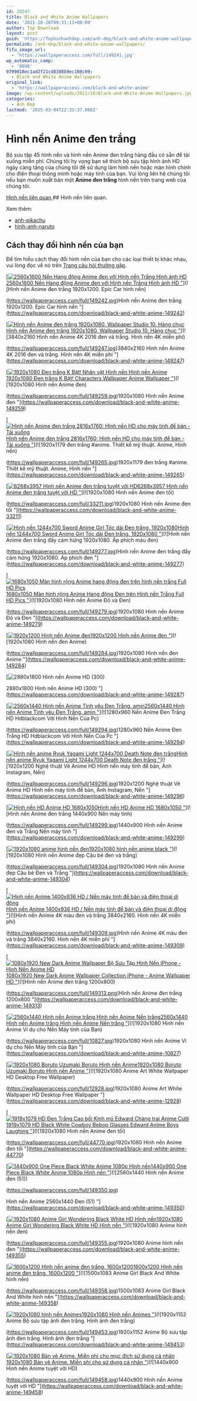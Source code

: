 ```yaml
---
id: 20247
title: Black and White Anime Wallpapers
date: '2021-10-26T09:31:11+00:00'
author: Top Download
layout: post
guid: 'https://Tophinhanhdep.com/anh-dep/black-and-white-anime-wallpapers/'
permalink: /anh-dep/black-and-white-anime-wallpapers/
fifu_image_url:
  - 'https://wallpaperaccess.com/full/149241.jpg'
wp_automatic_camp:
  - '8098'
9799018ec1ad2f21cd8388b9ec108c09:
  - Black and White Anime Wallpapers
original_link:
  - 'https://wallpaperaccess.com/black-and-white-anime'
image: /wp-content/uploads/2021/10/Black-and-White-Anime-Wallpapers.jpg
categories:
  - Ảnh Đẹp
lastmod: '2025-03-04T22:32:37.066Z'
---
```

# Hình nền Anime đen trắng

Bộ sưu tập 45 hình nền và hình nền Anime đen trắng hàng đầu có sẵn để tải xuống miễn phí. Chúng tôi hy vọng bạn sẽ thích bộ sưu tập hình ảnh HD ngày càng tăng của chúng tôi để sử dụng làm hình nền hoặc màn hình chính cho điện thoại thông minh hoặc máy tính của bạn. Vui lòng liên hệ chúng tôi nếu bạn muốn xuất bản một **Anime đen trắng** hình nền trên trang web của chúng tôi.

[Hình nền liên quan ](#related) ## Hình nền liên quan.

   
 Xem thêm:

   
- [anh-pikachu](https://tophinhanhdep.com/anh-anime/anh-pikachu/)
- [hinh-anh-naruto](https://tophinhanhdep.com/anh-naruto/hinh-anh-naruto/)

## Cách thay đổi hình nền của bạn

Để tìm hiểu cách thay đổi hình nền của bạn cho các loại thiết bị khác nhau, vui lòng đọc về nó trên [Trang câu hỏi thường gặp](https://tophinhanhdep.com/faq/).

  
[[![2560x1600 Nền Hang động Anime đen với Hình nền Trắng Hình ảnh HD](https://wallpaperaccess.com/full/149241.jpg)2560x1600 Nền Hang động Anime đen với Hình nền Trắng Hình ảnh HD "](https://wallpaperaccess.com/download/black-and-white-anime-149241)](![Hình nền Anime đen trắng 1920x1200.  Epic Car hình nền)

(https://wallpaperaccess.com/full/149242.jpg)Hình nền Anime đen trắng 1920x1200. Epic Car hình nền "](https://wallpaperaccess.com/download/black-and-white-anime-149242)

[[![Hình nền Anime đen trắng 1920x1080.  Wallpaper Studio 10. Hàng chục](https://wallpaperaccess.com/full/149243.jpg)Hình nền Anime đen trắng 1920x1080. Wallpaper Studio 10. Hàng chục "](https://wallpaperaccess.com/download/black-and-white-anime-149243)](![3840x2160 Hình nền Anime 4K 2016 đen và trắng.  Hình nền 4K miễn phí)

(https://wallpaperaccess.com/full/149247.jpg)3840x2160 Hình nền Anime 4K 2016 đen và trắng. Hình nền 4K miễn phí "](https://wallpaperaccess.com/download/black-and-white-anime-149247)

[[![1920x1080 Đen trắng K Bật!  Nhân vật Hình nền Hình nền Anime](https://wallpaperaccess.com/full/149257.jpg)1920x1080 Đen trắng K Bật! Characters Wallpaper Anime Wallpaper "](https://wallpaperaccess.com/download/black-and-white-anime-149257)](![1920x1080 Hình nền Anime đen)

(https://wallpaperaccess.com/full/149259.jpg)1920x1080 Hình nền Anime đen "](https://wallpaperaccess.com/download/black-and-white-anime-149259)

[[![Hình nền Anime đen trắng 2816x1760: Hình nền HD cho máy tính để bàn - Tải xuống](https://wallpaperaccess.com/full/149263.jpg)Hình nền Anime đen trắng 2816x1760: Hình nền HD cho máy tính để bàn - Tải xuống "](https://wallpaperaccess.com/download/black-and-white-anime-149263)](![1920x1179 đen trắng #anime.  Thiết kế mỹ thuật.  Anime, Hình nền)

(https://wallpaperaccess.com/full/149265.jpg)1920x1179 đen trắng #anime. Thiết kế mỹ thuật. Anime, Hình nền "](https://wallpaperaccess.com/download/black-and-white-anime-149265)

[[![6268x3957 Hình nền Anime đen trắng tuyệt vời HD](https://wallpaperaccess.com/full/149266.jpg)6268x3957 Hình nền Anime đen trắng tuyệt vời HD "](https://wallpaperaccess.com/download/black-and-white-anime-149266)](![1920x1080 Hình nền Anime đen tối)

(https://wallpaperaccess.com/full/33211.jpg)1920x1080 Hình nền Anime đen tối "](https://wallpaperaccess.com/download/black-and-white-anime-33211)

[[![Hình nền 1244x700 Sword Anime Girl Tóc dài Đen trắng.  1920x1080](https://wallpaperaccess.com/full/149275.jpg)Hình nền 1244x700 Sword Anime Girl Tóc dài Đen trắng. 1920x1080 "](https://wallpaperaccess.com/download/black-and-white-anime-149275)](![Hình nền Anime đen trắng đầy cảm hứng 1920x1080.  Áp phích màu đen)

(https://wallpaperaccess.com/full/149277.jpg)Hình nền Anime đen trắng đầy cảm hứng 1920x1080. Áp phích đen "](https://wallpaperaccess.com/download/black-and-white-anime-149277)

[[![1680x1050 Màn hình rộng Anime hang động đen trên hình nền trắng Full HD Pics](https://wallpaperaccess.com/full/149278.jpg)1680x1050 Màn hình rộng Anime Hang động Đen trên Hình nền Trắng Full HD Pics "](https://wallpaperaccess.com/download/black-and-white-anime-149278)](![1920x1080 Hình nền Anime Đỏ và Đen)

(https://wallpaperaccess.com/full/149279.jpg)1920x1080 Hình nền Anime Đỏ và Đen "](https://wallpaperaccess.com/download/black-and-white-anime-149279)

[[![1920x1200 Hình nền Anime đen](https://wallpaperaccess.com/full/149280.jpg)1920x1200 Hình nền Anime đen "](https://wallpaperaccess.com/download/black-and-white-anime-149280)](![1920x1080 Hình nền đen Anime)

(https://wallpaperaccess.com/full/149284.jpg)1920x1080 Hình nền đen Anime "](https://wallpaperaccess.com/download/black-and-white-anime-149284)

[![2880x1800 Hình nền Anime HD (300)](https://wallpaperaccess.com/full/149287.jpg)

2880x1800 Hình nền Anime HD (300) "](https://wallpaperaccess.com/download/black-and-white-anime-149287)

[[![2560x1440 Hình nền Anime Tình yêu Đen Trắng.  amin](https://wallpaperaccess.com/full/149291.jpg)2560x1440 Hình nền Anime Tình yêu Đen Trắng. amin "](https://wallpaperaccess.com/download/black-and-white-anime-149291)](![1280x960 Nền Anime Đen Trắng HD Hdblackcom Với Hình Nền Của Pc)

(https://wallpaperaccess.com/full/149294.jpg)1280x960 Nền Anime Đen Trắng HD Hdblackcom Với Hình Nền Của Pc "](https://wallpaperaccess.com/download/black-and-white-anime-149294)

[[![Hình nền anime Ryuk Yagami Light 1244x700 Death Note đen trắng](https://wallpaperaccess.com/full/149295.jpg)Hình nền anime Ryuk Yagami Light 1244x700 Death Note đen trắng "](https://wallpaperaccess.com/download/black-and-white-anime-149295)](![1920x1200 Nghệ thuật Vẽ Anime HD Hình nền máy tính để bàn, Ảnh Instagram, Nền)

(https://wallpaperaccess.com/full/149296.jpg)1920x1200 Nghệ thuật Vẽ Anime HD Hình nền máy tính để bàn, Ảnh Instagram, Nền "](https://wallpaperaccess.com/download/black-and-white-anime-149296)

[[![Hình nền HD Anime HD 1680x1050](https://wallpaperaccess.com/full/149298.jpg)Hình nền HD Anime HD 1680x1050 "](https://wallpaperaccess.com/download/black-and-white-anime-149298)](![Hình nền Anime đen trắng 1440x900 Nền máy tính)

(https://wallpaperaccess.com/full/149299.jpg)1440x900 Hình nền Anime đen và Trắng Nền máy tính "](https://wallpaperaccess.com/download/black-and-white-anime-149299)

[[![1920x1080 anime hình nền đen](https://wallpaperaccess.com/full/149303.jpg)1920x1080 hình nền anime black "](https://wallpaperaccess.com/download/black-and-white-anime-149303)](![1920x1080 Hình nền Anime đẹp Cậu bé đen và trắng)

(https://wallpaperaccess.com/full/149304.jpg)1920x1080 Hình nền Anime đẹp Cậu bé Đen và Trắng "](https://wallpaperaccess.com/download/black-and-white-anime-149304)

[[![Hình nền Anime 1400x936 HD / Nền máy tính để bàn và điện thoại di động](https://wallpaperaccess.com/full/149306.jpg)Hình nền Anime 1400x936 HD / Nền máy tính để bàn và điện thoại di động "](https://wallpaperaccess.com/download/black-and-white-anime-149306)](![Hình nền Anime 4K màu đen và trắng 3840x2160.  Hình nền 4K miễn phí)

(https://wallpaperaccess.com/full/149309.jpg)Hình nền Anime 4K màu đen và trắng 3840x2160. Hình nền 4K miễn phí "](https://wallpaperaccess.com/download/black-and-white-anime-149309)

[[![1080x1920 New Dark Anime Wallpaper Bộ Sưu Tập Hình Nền iPhone - Hình Nền Anime HD](https://wallpaperaccess.com/full/149312.jpg)1080x1920 New Dark Anime Wallpaper Collection iPhone - Anime Wallpaper HD "](https://wallpaperaccess.com/download/black-and-white-anime-149312)](![Hình nền Anime đen trắng 1200x800)

(https://wallpaperaccess.com/full/149313.png)Hình nền Anime đen trắng 1200x800 "](https://wallpaperaccess.com/download/black-and-white-anime-149313)

[[![2560x1440 Hình nền Anime trắng Hình nền Anime Nền trắng](https://wallpaperaccess.com/full/149320.jpg)2560x1440 Hình nền Anime trắng Hình nền Anime Nền trắng "](https://wallpaperaccess.com/download/black-and-white-anime-149320)](![1920x1080 Hình nền Anime Ví dụ cho Nền Máy tính của Bạn)

(https://wallpaperaccess.com/full/10827.jpg)1920x1080 Hình nền Anime Ví dụ cho Nền Máy tính của Bạn "](https://wallpaperaccess.com/download/black-and-white-anime-10827)

[[![1920x1080 Boruto Uzumaki Boruto Hình nền Anime](https://wallpaperaccess.com/full/149323.jpg)1920x1080 Boruto Uzumaki Boruto Hình nền Anime "](https://wallpaperaccess.com/download/black-and-white-anime-149323)](![1920x1080 Anime Art White Wallpaper HD Desktop Free Wallpaper)

(https://wallpaperaccess.com/full/12928.jpg)1920x1080 Anime Art White Wallpaper HD Desktop Free Wallpaper "](https://wallpaperaccess.com/download/black-and-white-anime-12928)

[[![1919x1079 HD Đen Trắng Cao bồi Kính mũ Edward Chàng trai Anime Cười](https://wallpaperaccess.com/full/149347.jpg)1919x1079 HD Black White Cowboy Bebop Glasses Edward Anime Boys Laughing "](https://wallpaperaccess.com/download/black-and-white-anime-149347)](![1920x1080 Hình nền Anime đen tối)

(https://wallpaperaccess.com/full/44770.jpg)1920x1080 Hình nền Anime đen tối "](https://wallpaperaccess.com/download/black-and-white-anime-44770)

[[![1440x900 One Piece Black White Anime 1080p Hình nền](https://wallpaperaccess.com/full/149349.jpg)1440x900 One Piece Black White Anime 1080p Hình nền "](https://wallpaperaccess.com/download/black-and-white-anime-149349)](![2560x1440 Hình nền Anime đen (51))

(https://wallpaperaccess.com/full/149350.jpg)

Hình nền Anime 2560x1440 Đen (51) "](https://wallpaperaccess.com/download/black-and-white-anime-149350)

[[![1920x1080 Anime Girl Wondering Black White HD Hình nền](https://wallpaperaccess.com/full/149352.jpg)1920x1080 Anime Girl Wondering Black White HD Hình nền "](https://wallpaperaccess.com/download/black-and-white-anime-149352)](![1920x1080 Anime hình nền đen)

(https://wallpaperaccess.com/full/149355.jpg)1920x1080 Anime hình nền đen "](https://wallpaperaccess.com/download/black-and-white-anime-149355)

[[![1600x1200 Hình nền anime đen trắng.  1600x1200](https://wallpaperaccess.com/full/149356.jpg)1600x1200 Hình nền anime đen trắng. 1600x1200 "](https://wallpaperaccess.com/download/black-and-white-anime-149356)](![1500x1083 Anime Girl Black And White hình nền)

(https://wallpaperaccess.com/full/149358.jpg)1500x1083 Anime Girl Black And White hình nền "](https://wallpaperaccess.com/download/black-and-white-anime-149358)

[[![1920x1080 hình nền Animes](https://wallpaperaccess.com/full/149360.jpg)1920x1080 Hình nền Animes "](https://wallpaperaccess.com/download/black-and-white-anime-149360)](![1920x1152 Anime Bộ sưu tập ảnh đen trắng.  Hình ảnh đen trắng)

(https://wallpaperaccess.com/full/149453.jpg)1920x1152 Anime Bộ sưu tập ảnh đen trắng. Hình ảnh đen trắng "](https://wallpaperaccess.com/download/black-and-white-anime-149453)

[[![1920x1080 Bản vẽ Anime.  Miễn phí cho mục đích sử dụng cá nhân](https://wallpaperaccess.com/full/149456.jpg)1920x1080 Bản vẽ Anime. Miễn phí cho sử dụng cá nhân "](https://wallpaperaccess.com/download/black-and-white-anime-149456)](![1440x900 Hình nền Anime tuyệt vời HD)

(https://wallpaperaccess.com/full/149458.jpg)1440x900 Hình nền Anime tuyệt vời HD "](https://wallpaperaccess.com/download/black-and-white-anime-149458)
